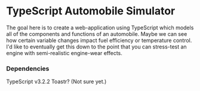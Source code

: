 # TypeScript Automobile Simulator
  The goal here is to create a web-application using TypeScript which models all of the components and functions of an automobile.
  Maybe we can see how certain variable changes impact fuel efficiency or temperature control.
  I'd like to eventually get this down to the point that you can stress-test an engine with semi-realistic engine-wear effects.

### Dependencies
  TypeScript v3.2.2
  Toastr? (Not sure yet.)
